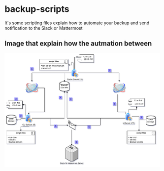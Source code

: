 # backup-scripts
It's some scripting files explain how to automate your backup and send notification to the Slack or Mattermost

## Image that explain how the autmation between
![Graph](./graph.png)
